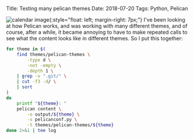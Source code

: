 Title: Testing many pelican themes
Date: 2018-07-20
Tags: Python, Pelican

![calendar image]({filename}/images/2018/testing-many-pelican-themes.png){:style="float: left; margin-right: 7px;"} I've been looking at how Pelican works, and was working with many different themes,
and of course, after a while, it became annoying to have to make repeated calls to
see what the content looks like in different themes. So I put this together:

```bash
for theme in $(
    find themes/pelican-themes \
        -type d \
        -not -empty \
        -depth 1 \
    | grep -v ".git/" \
    | cut -f3 -d/ \
    | sort
)
do 
    printf "${theme}: "
    pelican content \
        -o output/${theme} \
        -s pelicanconf.py \
        -t themes/pelican-themes/${theme}
done 2>&1 | tee log
```